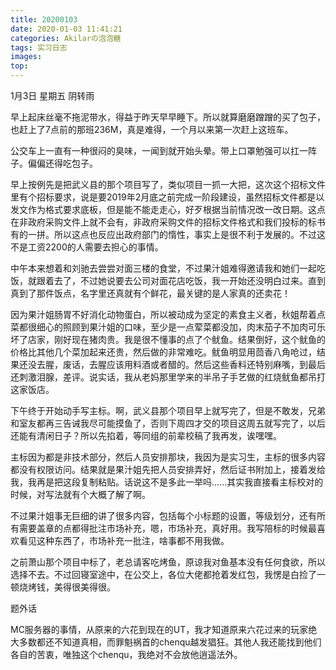 ```yaml
---
title: 20200103
date: 2020-01-03 11:41:21
categories: Akilarの泡泡糖
tags: 实习日志
images:
top:
---
```

1月3日 星期五 阴转雨

早上起床丝毫不拖泥带水，得益于昨天早早睡下。所以就算磨磨蹭蹭的买了包子，也赶上了7点前的那班236M，真是难得，一个月以来第一次赶上这班车。

公交车上一直有一种很闷的臭味，一闻到就开始头晕。带上口罩勉强可以扛一阵子。偏偏还得吃包子。

早上按例先是把武义县的那个项目写了，类似项目一抓一大把，这次这个招标文件里有个招标要求，说是要2019年2月底之前完成一阶段建设，虽然招标文件都是以发文作为格式要求底板，但是能不能走走心，好歹根据当前情况改一改日期。这点在非政府采购文件上就不会有，非政府采购文件的招标文件格式和我们投标的标书有的一拼。所以这点也反应出政府部门的惰性，事实上是很不利于发展的。不过这不是工资2200的人需要去担心的事情。

中午本来想着和刘驰去尝尝对面三楼的食堂，不过果汁姐难得邀请我和她们一起吃饭，就跟着去了，不过她说要去公司对面花店吃饭，我一开始还没明白过来。直到真到了那件饭点，名字里还真就有个鲜花，最关键的是人家真的还卖花！

因为果汁姐肠胃不好消化动物蛋白，所以被动成为坚定的素食主义者，秋姐帮着点菜都很细心的照顾到果汁姐的口味，至少是一点荤菜都没加，肉末茄子不加肉可乐坏了店家，刚好现在猪肉贵。我是很不懂事的点了个鱿鱼。结果倒好，这个鱿鱼的价格比其他几个菜加起来还贵，然后做的非常难吃。鱿鱼明显用茴香八角呛过，结果还没去腥，废话，去腥应该用料酒或者醋的。然后这些香料还特别麻嘴，到最后还刺激泪腺，差评。说实话，我从老妈那里学来的半吊子手艺做的红烧鱿鱼都吊打这家饭店。

下午终于开始动手写主标。啊，武义县那个项目早上就写完了，但是不敢发，兄弟和室友都再三告诫我尽可能摸鱼了，否则下周四才交的项目这周五就写完了，以后还能有清闲日子？所以先掐着，等同组的前辈校稿了我再发，诶嘿嘿。

主标因为都是非技术部分，然后人员安排那块，我因为是实习生，主标的很多内容都没有权限访问。结果就是果汁姐先把人员安排弄好，然后证书附加上，接着发给我，我再是把这段复制粘贴。话说这不是多此一举吗......其实我直接看主标校对的时候，对写法就有个大概了解了啊。

不过果汁姐事无巨细的讲了很多内容，包括每个小标题的设置，等级划分，还有所有需要盖章的点都得批注市场补充，嗯，市场补充，真好用。我写陪标的时候最喜欢看见这种东西了，市场补充一批注，啥事都不用我做。

之前萧山那个项目中标了，老总请客吃烤鱼，原谅我对鱼基本没有任何食欲，所以选择不去。不过回寝室途中，在公交上，各位大佬都抢着发红包，我愣是白捡了一顿烧烤钱，美得很美得很。

题外话

MC服务器的事情，从原来的六花到现在的UT，我才知道原来六花过来的玩家绝大多数都还不知道真相，而罪魁祸首的chenqu越发猖狂。其他人我还能找到他们各自的苦衷，唯独这个chenqu，我绝对不会放他逍遥法外。